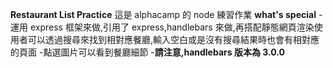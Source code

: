 **Restaurant List Practice**
這是 alphacamp 的 node 練習作業
**what's special** -運用 express 框架來做,引用了 express,handlebars 來做,再搭配靜態網頁渲染使用者可以透過搜尋來找到相對應餐廳,輸入空白或是沒有搜尋結果時也會有相對應的頁面 -點選圖片可以看到餐廳細節 -**請注意,handlebars 版本為 3.0.0**
